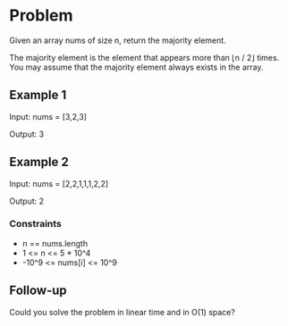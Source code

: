 # Problem

Given an array nums of size n, return the majority element.

The majority element is the element that appears more than ⌊n / 2⌋ times. You may assume that the majority element always exists in the array.

## Example 1

Input: nums = [3,2,3]

Output: 3

## Example 2

Input: nums = [2,2,1,1,1,2,2]

Output: 2
 
### Constraints

- n == nums.length
- 1 <= n <= 5 * 10^4
- -10^9 <= nums[i] <= 10^9
 
## Follow-up

Could you solve the problem in linear time and in O(1) space?
